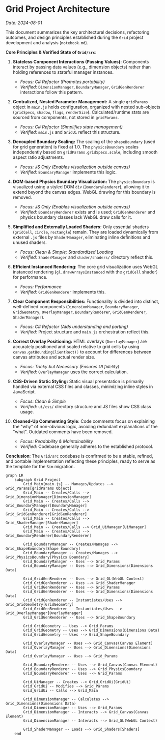 # Grid Project Architecture

_Date: 2024-08-01_

This document summarizes the key architectural decisions, refactoring outcomes, and design principles established during the `Grid` project development and analysis (`notebook.md`).

**Core Principles & Verified State of `Grid/src`:**

1.  **Stateless Component Interactions (Passing Values):** Components interact by passing data values (e.g., dimension objects) rather than holding references to stateful manager instances.

    - _Focus: C# Refactor (Promotes portability)_
    - _Verified:_ `DimensionManager`, `BoundaryManager`, `GridGenRenderer` interactions follow this pattern.

2.  **Centralized, Nested Parameter Management:** A single `gridParams` object in `main.js` holds configuration, organized with nested sub-objects (`gridSpecs`, `shadow`, `flags`, `renderSize`). Calculated/runtime stats are sourced from components, not stored in `gridParams`.

    - _Focus: C# Refactor (Simplifies state management)_
    - _Verified:_ `main.js` and `GridUi` reflect this structure.

3.  **Decoupled Boundary Scaling:** The scaling of the `shapeBoundary` (used for grid generation) is fixed at 1.0. The `physicsBoundary` scales independently based on `gridParams.gridSpecs.scale`, including smooth aspect ratio adjustments.

    - _Focus: JS Only (Enables visualization outside canvas)_
    - _Verified:_ `BoundaryManager` implements this logic.

4.  **DOM-based Physics Boundary Visualization:** The `physicsBoundary` is visualized using a styled DOM `div` (`BoundaryRenderer`), allowing it to extend beyond the canvas edges. WebGL drawing for this boundary is removed.

    - _Focus: JS Only (Enables visualization outside canvas)_
    - _Verified:_ `BoundaryRenderer` exists and is used; `GridGenRenderer` and physics boundary classes lack WebGL draw calls for it.

5.  **Simplified and Externally Loaded Shaders:** Only essential shaders (`gridCell`, `circle`, `rectangle`) remain. They are loaded dynamically from external `.js` files by `ShaderManager`, eliminating inline definitions and unused shaders.

    - _Focus: Clean & Simple; Standardized Loading_
    - _Verified:_ `ShaderManager` and `shader/shaders/` directory reflect this.

6.  **Efficient Instanced Rendering:** The core grid visualization uses WebGL instanced rendering (`gl.drawArraysInstanced` with the `gridCell` shader) for performance.

    - _Focus: Performance_
    - _Verified:_ `GridGenRenderer` implements this.

7.  **Clear Component Responsibilities:** Functionality is divided into distinct, well-defined components (`DimensionManager`, `BoundaryManager`, `GridGeometry`, `OverlayManager`, `BoundaryRenderer`, `GridGenRenderer`, `ShaderManager`).

    - _Focus: C# Refactor (Aids understanding and porting)_
    - _Verified:_ Project structure and `main.js` orchestration reflect this.

8.  **Correct Overlay Positioning:** HTML overlays (`OverlayManager`) are accurately positioned and scaled relative to grid cells by using `canvas.getBoundingClientRect()` to account for differences between canvas attributes and actual render size.

    - _Focus: Tricky but Necessary (Ensures UI fidelity)_
    - _Verified:_ `OverlayManager` uses the correct calculation.

9.  **CSS-Driven Static Styling:** Static visual presentation is primarily handled via external CSS files and classes, minimizing inline styles in JavaScript.

    - _Focus: Clean & Simple_
    - _Verified:_ `ui/css/` directory structure and JS files show CSS class usage.

10. **Cleaned-Up Commenting Style:** Code comments focus on explaining the "why" of non-obvious logic, avoiding redundant explanations of the "what". Outdated comments have been removed.
    - _Focus: Readability & Maintainability_
    - _Verified:_ Codebase generally adheres to the established protocol.

**Conclusion:** The `Grid/src` codebase is confirmed to be a stable, refined, and portable implementation reflecting these principles, ready to serve as the template for the `Sim` migration.

```mermaid
graph LR
    subgraph Grid Project
        Grid_Main[main.js] -- Manages/Updates --> Grid_Params[gridParams Object]
        Grid_Main -- Creates/Calls --> Grid_DimensionManager[DimensionManager]
        Grid_Main -- Creates/Calls --> Grid_BoundaryManager[BoundaryManager]
        Grid_Main -- Creates/Calls --> Grid_GridGenRenderer[GridGenRenderer]
        Grid_Main -- Creates/Calls --> Grid_ShaderManager[ShaderManager]
        Grid_Main -- Creates/Calls --> Grid_UiManager[UiManager]
        Grid_Main -- Creates/Calls --> Grid_BoundaryRenderer[BoundaryRenderer]

        Grid_BoundaryManager -- Creates/Manages --> Grid_ShapeBoundary[Shape Boundary]
        Grid_BoundaryManager -- Creates/Manages --> Grid_PhysicsBoundary[Physics Boundary]
        Grid_BoundaryManager -- Uses --> Grid_Params
        Grid_BoundaryManager -- Uses --> Grid_Dimensions(Dimensions Data)

        Grid_GridGenRenderer -- Uses --> Grid_GL(WebGL Context)
        Grid_GridGenRenderer -- Uses --> Grid_ShaderManager
        Grid_GridGenRenderer -- Uses --> Grid_Params
        Grid_GridGenRenderer -- Uses --> Grid_Dimensions(Dimensions Data)
        Grid_GridGenRenderer -- Instantiates/Uses --> Grid_GridGeometry[GridGeometry]
        Grid_GridGenRenderer -- Instantiates/Uses --> Grid_OverlayManager[OverlayManager]
        Grid_GridGenRenderer -- Uses --> Grid_ShapeBoundary

        Grid_GridGeometry -- Uses --> Grid_Params
        Grid_GridGeometry -- Uses --> Grid_Dimensions(Dimensions Data)
        Grid_GridGeometry -- Uses --> Grid_ShapeBoundary

        Grid_OverlayManager -- Uses --> Grid_Canvas(Canvas Element)
        Grid_OverlayManager -- Uses --> Grid_Dimensions(Dimensions Data)
        Grid_OverlayManager -- Uses --> Grid_Params

        Grid_BoundaryRenderer -- Uses --> Grid_Canvas(Canvas Element)
        Grid_BoundaryRenderer -- Uses --> Grid_PhysicsBoundary
        Grid_BoundaryRenderer -- Uses --> Grid_Params

        Grid_UiManager -- Creates --> Grid_GridUi[GridUi]
        Grid_GridUi -- Modifies --> Grid_Params
        Grid_GridUi -- Calls --> Grid_Main

        Grid_DimensionManager -- Calculates --> Grid_Dimensions(Dimensions Data)
        Grid_DimensionManager -- Uses --> Grid_Params
        Grid_DimensionManager -- Interacts --> Grid_Canvas(Canvas Element)
        Grid_DimensionManager -- Interacts --> Grid_GL(WebGL Context)

        Grid_ShaderManager -- Loads --> Grid_Shaders[Shaders]
    end
```
